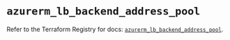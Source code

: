 # `azurerm_lb_backend_address_pool`

Refer to the Terraform Registry for docs: [`azurerm_lb_backend_address_pool`](https://registry.terraform.io/providers/hashicorp/azurerm/3.90.0/docs/resources/lb_backend_address_pool).

